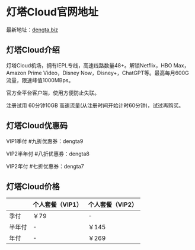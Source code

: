 # 灯塔Cloud官网地址

最新地址：[dengta.biz](https://dengta.biz/#/register?code=VvO4c9HV)

## 灯塔Cloud介绍

灯塔Cloud机场，拥有IEPL专线，高速线路数量48+。解锁Netflix，HBO Max，Amazon Prime Video，Disney Now，Disney+，ChatGPT等。最高每月600G流量，限速峰值1000MBps。

官方全平台客户端，使用方便防止失联。

注册试用 60分钟10GB 高速流量(从注册时间开始计时60分钟)，试过再购买。

## 灯塔Cloud优惠码

VIP1季付 #九折优惠券：dengta9

VIP2半年付 #八折优惠券：dengta8

VIP2年付 #七折优惠券：dengta7

## 灯塔Cloud价格

||个人套餐（VIP1）|个人套餐（VIP2）|
|----|----|----|
|季付|￥79|-|
|半年付|-|￥145|
|年付|-|￥269|
